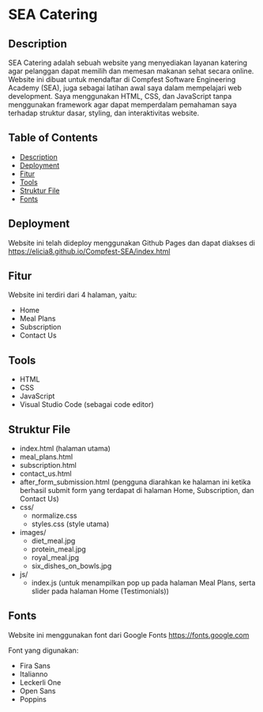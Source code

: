 # SEA Catering
## Description
SEA Catering adalah sebuah website yang menyediakan layanan katering agar pelanggan dapat memilih dan memesan makanan sehat secara online. Website ini dibuat untuk mendaftar di Compfest Software Engineering Academy (SEA), juga sebagai latihan awal saya dalam mempelajari web development. Saya menggunakan HTML, CSS, dan JavaScript tanpa menggunakan framework agar dapat memperdalam pemahaman saya terhadap struktur dasar, styling, dan interaktivitas website.

## Table of Contents
- [Description](#description)
- [Deployment](#deployment)
- [Fitur](#fitur)
- [Tools](#tools)
- [Struktur File](#struktur-file)
- [Fonts](#fonts)

## Deployment
Website ini telah dideploy menggunakan Github Pages dan dapat diakses di https://elicia8.github.io/Compfest-SEA/index.html

## Fitur
Website ini terdiri dari 4 halaman, yaitu:
- Home
- Meal Plans
- Subscription
- Contact Us

## Tools
- HTML
- CSS
- JavaScript
- Visual Studio Code (sebagai code editor)

## Struktur File
- index.html (halaman utama)
- meal_plans.html
- subscription.html
- contact_us.html
- after_form_submission.html (pengguna diarahkan ke halaman ini ketika berhasil submit form yang terdapat di halaman Home, Subscription, dan Contact Us)
- css/
   - normalize.css
   - styles.css (style utama)
- images/
   - diet_meal.jpg
   - protein_meal.jpg
   - royal_meal.jpg
   - six_dishes_on_bowls.jpg
- js/
   - index.js (untuk menampilkan pop up pada halaman Meal Plans, serta slider pada halaman Home (Testimonials))
 
## Fonts
Website ini menggunakan font dari Google Fonts https://fonts.google.com

Font yang digunakan:
- Fira Sans
- Italianno
- Leckerli One
- Open Sans
- Poppins
